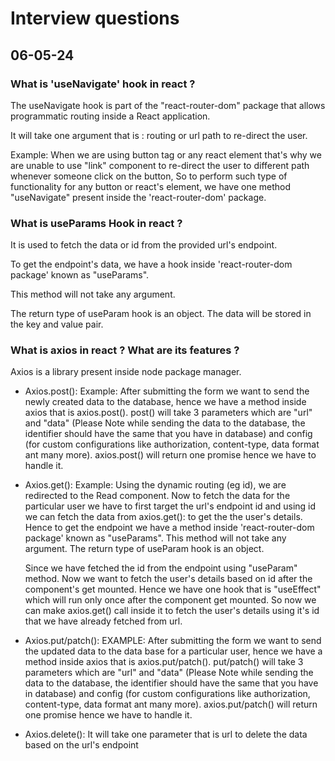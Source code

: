 # Interview questions

## 06-05-24

### What is 'useNavigate' hook in react ?

The useNavigate hook is part of the "react-router-dom" package that allows programmatic routing inside a React application.

It will take one argument that is : routing or url path to re-direct the user.

Example:
When we are using button tag or any react element that's why we are unable to use "link" component to re-direct the user to different path whenever someone click on the button, So to perform such type of functionality for any button or react's element, we have one method "useNavigate" present inside the 'react-router-dom' package.

### What is useParams Hook in react ?

It is used to fetch the data or id from the provided url's endpoint.

To get the endpoint's data, we have a hook inside 'react-router-dom package' known as "useParams".

This method will not take any argument.

The return type of useParam hook is an object. The data will be stored in the key and value pair.

### What is axios in react ? What are its features ?

Axios is a library present inside node package manager.

- Axios.post():
  Example: After submitting the form we want to send the newly created data to the database, hence we have a method inside axios that is axios.post(). post() will take 3 parameters which are "url" and "data" (Please Note while sending the data to the database, the identifier should have the same that you have in database) and config (for custom configurations like authorization, content-type, data format ant many more). axios.post() will return one promise hence we have to handle it.

- Axios.get():
  Example: Using the dynamic routing (eg id), we are redirected to the Read component. Now to fetch the data for the particular user we have to first target the url's endpoint id and using id we can fetch the data from axios.get(): to get the the user's details. Hence to get the endpoint we have a method inside 'react-router-dom package' known as "useParams". This method will not take any argument. The return type of useParam hook is an object.

  Since we have fetched the id from the endpoint using "useParam" method. Now we want to fetch the user's details based on id after the component's get mounted. Hence we have one hook that is "useEffect" which will run only once after the component get mounted. So now we can make axios.get() call inside it to fetch the user's details using it's id that we have already fetched from url.

- Axios.put/patch():
  EXAMPLE: After submitting the form we want to send the updated data to the data base for a particular user, hence we have a method inside axios that is axios.put/patch(). put/patch() will take 3 parameters which are "url" and "data" (Please Note while sending the data to the database, the identifier should have the same that you have in database) and config (for custom configurations like authorization, content-type, data format ant many more). axios.put/patch() will return one promise hence we have to handle it.

- Axios.delete():
  It will take one parameter that is url to delete the data based on the url's endpoint
